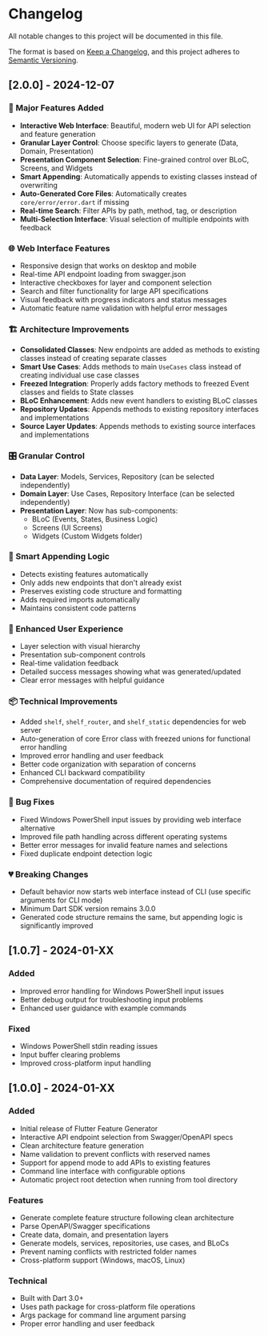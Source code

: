 # Changelog

All notable changes to this project will be documented in this file.

The format is based on [Keep a Changelog](https://keepachangelog.com/en/1.0.0/),
and this project adheres to [Semantic Versioning](https://semver.org/spec/v2.0.0.html).

## [2.0.0] - 2024-12-07

### 🎉 Major Features Added
- **Interactive Web Interface**: Beautiful, modern web UI for API selection and feature generation
- **Granular Layer Control**: Choose specific layers to generate (Data, Domain, Presentation)
- **Presentation Component Selection**: Fine-grained control over BLoC, Screens, and Widgets
- **Smart Appending**: Automatically appends to existing classes instead of overwriting
- **Auto-Generated Core Files**: Automatically creates `core/error/error.dart` if missing
- **Real-time Search**: Filter APIs by path, method, tag, or description
- **Multi-Selection Interface**: Visual selection of multiple endpoints with feedback

### 🌐 Web Interface Features
- Responsive design that works on desktop and mobile
- Real-time API endpoint loading from swagger.json
- Interactive checkboxes for layer and component selection
- Search and filter functionality for large API specifications
- Visual feedback with progress indicators and status messages
- Automatic feature name validation with helpful error messages

### 🏗️ Architecture Improvements
- **Consolidated Classes**: New endpoints are added as methods to existing classes instead of creating separate classes
- **Smart Use Cases**: Adds methods to main `UseCases` class instead of creating individual use case classes
- **Freezed Integration**: Properly adds factory methods to freezed Event classes and fields to State classes
- **BLoC Enhancement**: Adds new event handlers to existing BLoC classes
- **Repository Updates**: Appends methods to existing repository interfaces and implementations
- **Source Layer Updates**: Appends methods to existing source interfaces and implementations

### 🎛️ Granular Control
- **Data Layer**: Models, Services, Repository (can be selected independently)
- **Domain Layer**: Use Cases, Repository Interface (can be selected independently)
- **Presentation Layer**: Now has sub-components:
  - BLoC (Events, States, Business Logic)
  - Screens (UI Screens)
  - Widgets (Custom Widgets folder)

### 🔄 Smart Appending Logic
- Detects existing features automatically
- Only adds new endpoints that don't already exist
- Preserves existing code structure and formatting
- Adds required imports automatically
- Maintains consistent code patterns

### 🚀 Enhanced User Experience
- Layer selection with visual hierarchy
- Presentation sub-component controls
- Real-time validation feedback
- Detailed success messages showing what was generated/updated
- Clear error messages with helpful guidance

### 📦 Technical Improvements
- Added `shelf`, `shelf_router`, and `shelf_static` dependencies for web server
- Auto-generation of core Error class with freezed unions for functional error handling
- Improved error handling and user feedback
- Better code organization with separation of concerns
- Enhanced CLI backward compatibility
- Comprehensive documentation of required dependencies

### 🐛 Bug Fixes
- Fixed Windows PowerShell input issues by providing web interface alternative
- Improved file path handling across different operating systems
- Better error messages for invalid feature names and selections
- Fixed duplicate endpoint detection logic

### 💔 Breaking Changes
- Default behavior now starts web interface instead of CLI (use specific arguments for CLI mode)
- Minimum Dart SDK version remains 3.0.0
- Generated code structure remains the same, but appending logic is significantly improved

## [1.0.7] - 2024-01-XX

### Added
- Improved error handling for Windows PowerShell input issues
- Better debug output for troubleshooting input problems
- Enhanced user guidance with example commands

### Fixed
- Windows PowerShell stdin reading issues
- Input buffer clearing problems
- Improved cross-platform input handling

## [1.0.0] - 2024-01-XX

### Added
- Initial release of Flutter Feature Generator
- Interactive API endpoint selection from Swagger/OpenAPI specs
- Clean architecture feature generation
- Name validation to prevent conflicts with reserved names
- Support for append mode to add APIs to existing features
- Command line interface with configurable options
- Automatic project root detection when running from tool directory

### Features
- Generate complete feature structure following clean architecture
- Parse OpenAPI/Swagger specifications
- Create data, domain, and presentation layers
- Generate models, services, repositories, use cases, and BLoCs
- Prevent naming conflicts with restricted folder names
- Cross-platform support (Windows, macOS, Linux)

### Technical
- Built with Dart 3.0+
- Uses path package for cross-platform file operations
- Args package for command line argument parsing
- Proper error handling and user feedback